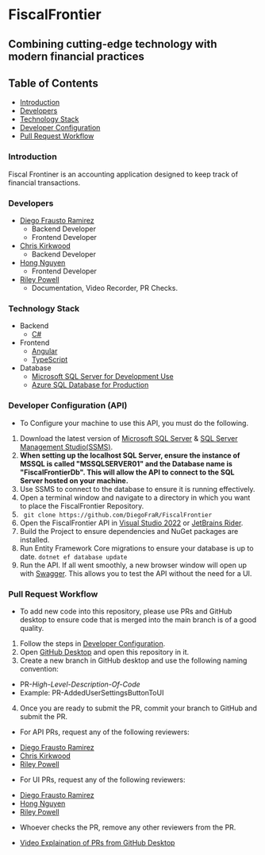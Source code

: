 # FiscalFrontier
## Combining cutting-edge technology with modern financial practices

## Table of Contents
- [Introduction](#introduction)
- [Developers](#developers)
- [Technology Stack](#technology-stack)
- [Developer Configuration](#developer-configuration-api)
- [Pull Request Workflow](#pull-request-workflow)

### Introduction
Fiscal Frontiner is an accounting application designed to keep track of financial transactions.

### Developers 
- [Diego Frausto Ramirez](https://github.com/DiegoFraR)
  - Backend Developer
  - Frontend Developer
- [Chris Kirkwood](https://github.com/cckirk)
  - Backend Developer
- [Hong Nguyen](https://github.com/hnguy126)
  - Frontend Developer
- [Riley Powell](https://github.com/Rpowell57)
  - Documentation, Video Recorder, PR Checks. 

 ### Technology Stack
- Backend
   - [C#](https://learn.microsoft.com/en-us/dotnet/csharp/)
- Frontend
  - [Angular](https://angular.dev/)
  - [TypeScript](https://www.typescriptlang.org/)
- Database
  - [Microsoft SQL Server for Development Use](https://www.microsoft.com/en-us/sql-server/sql-server-downloads)
  - [Azure SQL Database for Production](https://azure.microsoft.com/en-us/products/azure-sql/database)

### Developer Configuration (API)
- To Configure your machine to use this API, you must do the following.
1. Download the latest version of [Microsoft SQL Server](https://www.microsoft.com/en-us/sql-server/sql-server-downloads) & [SQL Server Management Studio(SSMS)](https://learn.microsoft.com/en-us/sql/ssms/download-sql-server-management-studio-ssms?view=sql-server-ver16). 
2. __When setting up the localhost SQL Server, ensure the instance of MSSQL is called "MSSQLSERVER01" and the Database name is "FiscalFrontierDb". This will allow the API to connect to the SQL Server hosted on your machine.__ 
3. Use SSMS to connect to the database to ensure it is running effectively. 
4. Open a terminal window and navigate to a directory in which you want to place the FiscalFrontier Repository.
5. ``` git clone https://github.com/DiegoFraR/FiscalFrontier```
6. Open the FiscalFrontier API in [Visual Studio 2022](https://visualstudio.microsoft.com/vs/) or [JetBrains Rider](https://www.jetbrains.com/rider/).
7. Build the Project to ensure dependencies and NuGet packages are installed.
8. Run Entity Framework Core migrations to ensure your database is up to date.
``` dotnet ef database update ```
9. Run the API. If all went smoothly, a new browser window will open up with [Swagger](https://learn.microsoft.com/en-us/aspnet/core/tutorials/web-api-help-pages-using-swagger?view=aspnetcore-8.0). This allows you to test the API without the need for a UI. 
 
### Pull Request Workflow
- To add new code into this repository, please use PRs and GitHub desktop to ensure code that is merged into the main branch is of a good quality. 
1. Follow the steps in [Developer Configuration](#developer-configuration-api).
2. Open [GitHub Desktop](https://github.com/apps/desktop) and open this repository in it. 
3. Create a new branch in GitHub desktop and use the following naming convention:
* PR-*High-Level-Description-Of-Code*
* Example: PR-AddedUserSettingsButtonToUI
4. Once you are ready to submit the PR, commit your branch to GitHub and submit the PR. 
- For API PRs, request any of the following reviewers:
* [Diego Frausto Ramirez](https://github.com/DiegoFraR)
* [Chris Kirkwood](https://github.com/cckirk)
* [Riley Powell](https://github.com/Rpowell57)
- For UI PRs, request any of the following reviewers:
* [Diego Frausto Ramirez](https://github.com/DiegoFraR)
* [Hong Nguyen](https://github.com/hnguy126)
* [Riley Powell](https://github.com/Rpowell57)

- Whoever checks the PR, remove any other reviewers from the PR. 

* [Video Explaination of PRs from GitHub Desktop](https://www.youtube.com/watch?v=8x6V5IOuXog)
